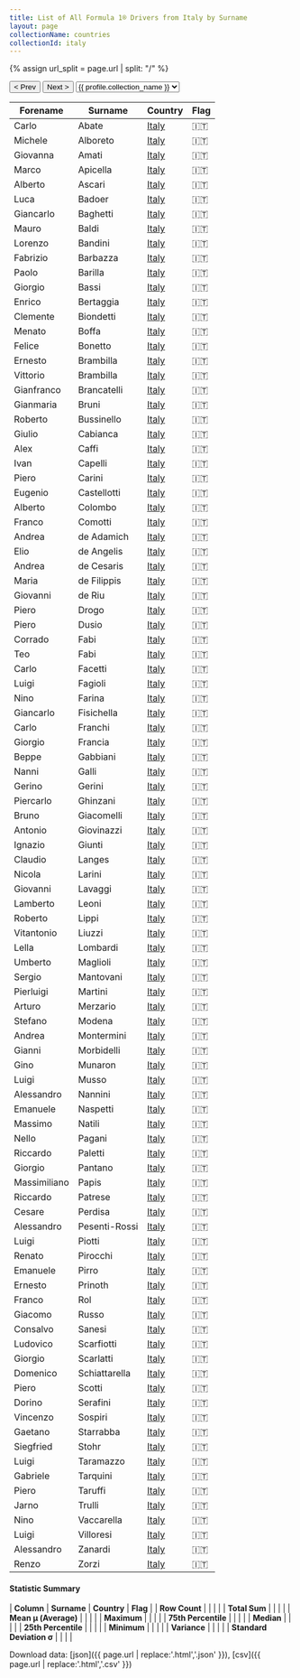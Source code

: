 ```yaml
---
title: List of All Formula 1® Drivers from Italy by Surname
layout: page
collectionName: countries
collectionId: italy
---
```


{% assign url_split = page.url | split: "/" %}
<div id="collection-navigation">
<button onclick="selector.options[selector.selectedIndex-1].value && (window.location = selector.options[selector.selectedIndex-1].value);">&lt; Prev</button>
<button onclick="selector.options[selector.selectedIndex+1].value && (window.location = selector.options[selector.selectedIndex+1].value);">Next &gt;</button>
<select id="selector" onchange="this.options[this.selectedIndex].value && (window.location = this.options[this.selectedIndex].value);">
  {% for collectionId in site.data[page.collectionName].refs %}
    {% if collectionId == page.collectionId %}
      {% assign selected = "selected" %}
    {% else %}
      {% assign selected = "" %}
    {% endif %}
    {% assign profile = site.data[page.collectionName][collectionId].profile %}
    <option value="/f1/{{ page.collectionName }}/{{ collectionId }}/{{ url_split[4] }}" {{ selected }}>{{ profile.collection_name }}</option>
  {% endfor %}
</select>
</div>

| Forename | Surname | Country | Flag |
|--|--|--|--|
| Carlo | Abate | [Italy](/f1/countries/italy) | 🇮🇹 |
| Michele | Alboreto | [Italy](/f1/countries/italy) | 🇮🇹 |
| Giovanna | Amati | [Italy](/f1/countries/italy) | 🇮🇹 |
| Marco | Apicella | [Italy](/f1/countries/italy) | 🇮🇹 |
| Alberto | Ascari | [Italy](/f1/countries/italy) | 🇮🇹 |
| Luca | Badoer | [Italy](/f1/countries/italy) | 🇮🇹 |
| Giancarlo | Baghetti | [Italy](/f1/countries/italy) | 🇮🇹 |
| Mauro | Baldi | [Italy](/f1/countries/italy) | 🇮🇹 |
| Lorenzo | Bandini | [Italy](/f1/countries/italy) | 🇮🇹 |
| Fabrizio | Barbazza | [Italy](/f1/countries/italy) | 🇮🇹 |
| Paolo | Barilla | [Italy](/f1/countries/italy) | 🇮🇹 |
| Giorgio | Bassi | [Italy](/f1/countries/italy) | 🇮🇹 |
| Enrico | Bertaggia | [Italy](/f1/countries/italy) | 🇮🇹 |
| Clemente | Biondetti | [Italy](/f1/countries/italy) | 🇮🇹 |
| Menato | Boffa | [Italy](/f1/countries/italy) | 🇮🇹 |
| Felice | Bonetto | [Italy](/f1/countries/italy) | 🇮🇹 |
| Ernesto | Brambilla | [Italy](/f1/countries/italy) | 🇮🇹 |
| Vittorio | Brambilla | [Italy](/f1/countries/italy) | 🇮🇹 |
| Gianfranco | Brancatelli | [Italy](/f1/countries/italy) | 🇮🇹 |
| Gianmaria | Bruni | [Italy](/f1/countries/italy) | 🇮🇹 |
| Roberto | Bussinello | [Italy](/f1/countries/italy) | 🇮🇹 |
| Giulio | Cabianca | [Italy](/f1/countries/italy) | 🇮🇹 |
| Alex | Caffi | [Italy](/f1/countries/italy) | 🇮🇹 |
| Ivan | Capelli | [Italy](/f1/countries/italy) | 🇮🇹 |
| Piero | Carini | [Italy](/f1/countries/italy) | 🇮🇹 |
| Eugenio | Castellotti | [Italy](/f1/countries/italy) | 🇮🇹 |
| Alberto | Colombo | [Italy](/f1/countries/italy) | 🇮🇹 |
| Franco | Comotti | [Italy](/f1/countries/italy) | 🇮🇹 |
| Andrea | de Adamich | [Italy](/f1/countries/italy) | 🇮🇹 |
| Elio | de Angelis | [Italy](/f1/countries/italy) | 🇮🇹 |
| Andrea | de Cesaris | [Italy](/f1/countries/italy) | 🇮🇹 |
| Maria | de Filippis | [Italy](/f1/countries/italy) | 🇮🇹 |
| Giovanni | de Riu | [Italy](/f1/countries/italy) | 🇮🇹 |
| Piero | Drogo | [Italy](/f1/countries/italy) | 🇮🇹 |
| Piero | Dusio | [Italy](/f1/countries/italy) | 🇮🇹 |
| Corrado | Fabi | [Italy](/f1/countries/italy) | 🇮🇹 |
| Teo | Fabi | [Italy](/f1/countries/italy) | 🇮🇹 |
| Carlo | Facetti | [Italy](/f1/countries/italy) | 🇮🇹 |
| Luigi | Fagioli | [Italy](/f1/countries/italy) | 🇮🇹 |
| Nino | Farina | [Italy](/f1/countries/italy) | 🇮🇹 |
| Giancarlo | Fisichella | [Italy](/f1/countries/italy) | 🇮🇹 |
| Carlo | Franchi | [Italy](/f1/countries/italy) | 🇮🇹 |
| Giorgio | Francia | [Italy](/f1/countries/italy) | 🇮🇹 |
| Beppe | Gabbiani | [Italy](/f1/countries/italy) | 🇮🇹 |
| Nanni | Galli | [Italy](/f1/countries/italy) | 🇮🇹 |
| Gerino | Gerini | [Italy](/f1/countries/italy) | 🇮🇹 |
| Piercarlo | Ghinzani | [Italy](/f1/countries/italy) | 🇮🇹 |
| Bruno | Giacomelli | [Italy](/f1/countries/italy) | 🇮🇹 |
| Antonio | Giovinazzi | [Italy](/f1/countries/italy) | 🇮🇹 |
| Ignazio | Giunti | [Italy](/f1/countries/italy) | 🇮🇹 |
| Claudio | Langes | [Italy](/f1/countries/italy) | 🇮🇹 |
| Nicola | Larini | [Italy](/f1/countries/italy) | 🇮🇹 |
| Giovanni | Lavaggi | [Italy](/f1/countries/italy) | 🇮🇹 |
| Lamberto | Leoni | [Italy](/f1/countries/italy) | 🇮🇹 |
| Roberto | Lippi | [Italy](/f1/countries/italy) | 🇮🇹 |
| Vitantonio | Liuzzi | [Italy](/f1/countries/italy) | 🇮🇹 |
| Lella | Lombardi | [Italy](/f1/countries/italy) | 🇮🇹 |
| Umberto | Maglioli | [Italy](/f1/countries/italy) | 🇮🇹 |
| Sergio | Mantovani | [Italy](/f1/countries/italy) | 🇮🇹 |
| Pierluigi | Martini | [Italy](/f1/countries/italy) | 🇮🇹 |
| Arturo | Merzario | [Italy](/f1/countries/italy) | 🇮🇹 |
| Stefano | Modena | [Italy](/f1/countries/italy) | 🇮🇹 |
| Andrea | Montermini | [Italy](/f1/countries/italy) | 🇮🇹 |
| Gianni | Morbidelli | [Italy](/f1/countries/italy) | 🇮🇹 |
| Gino | Munaron | [Italy](/f1/countries/italy) | 🇮🇹 |
| Luigi | Musso | [Italy](/f1/countries/italy) | 🇮🇹 |
| Alessandro | Nannini | [Italy](/f1/countries/italy) | 🇮🇹 |
| Emanuele | Naspetti | [Italy](/f1/countries/italy) | 🇮🇹 |
| Massimo | Natili | [Italy](/f1/countries/italy) | 🇮🇹 |
| Nello | Pagani | [Italy](/f1/countries/italy) | 🇮🇹 |
| Riccardo | Paletti | [Italy](/f1/countries/italy) | 🇮🇹 |
| Giorgio | Pantano | [Italy](/f1/countries/italy) | 🇮🇹 |
| Massimiliano | Papis | [Italy](/f1/countries/italy) | 🇮🇹 |
| Riccardo | Patrese | [Italy](/f1/countries/italy) | 🇮🇹 |
| Cesare | Perdisa | [Italy](/f1/countries/italy) | 🇮🇹 |
| Alessandro | Pesenti-Rossi | [Italy](/f1/countries/italy) | 🇮🇹 |
| Luigi | Piotti | [Italy](/f1/countries/italy) | 🇮🇹 |
| Renato | Pirocchi | [Italy](/f1/countries/italy) | 🇮🇹 |
| Emanuele | Pirro | [Italy](/f1/countries/italy) | 🇮🇹 |
| Ernesto | Prinoth | [Italy](/f1/countries/italy) | 🇮🇹 |
| Franco | Rol | [Italy](/f1/countries/italy) | 🇮🇹 |
| Giacomo | Russo | [Italy](/f1/countries/italy) | 🇮🇹 |
| Consalvo | Sanesi | [Italy](/f1/countries/italy) | 🇮🇹 |
| Ludovico | Scarfiotti | [Italy](/f1/countries/italy) | 🇮🇹 |
| Giorgio | Scarlatti | [Italy](/f1/countries/italy) | 🇮🇹 |
| Domenico | Schiattarella | [Italy](/f1/countries/italy) | 🇮🇹 |
| Piero | Scotti | [Italy](/f1/countries/italy) | 🇮🇹 |
| Dorino | Serafini | [Italy](/f1/countries/italy) | 🇮🇹 |
| Vincenzo | Sospiri | [Italy](/f1/countries/italy) | 🇮🇹 |
| Gaetano | Starrabba | [Italy](/f1/countries/italy) | 🇮🇹 |
| Siegfried | Stohr | [Italy](/f1/countries/italy) | 🇮🇹 |
| Luigi | Taramazzo | [Italy](/f1/countries/italy) | 🇮🇹 |
| Gabriele | Tarquini | [Italy](/f1/countries/italy) | 🇮🇹 |
| Piero | Taruffi | [Italy](/f1/countries/italy) | 🇮🇹 |
| Jarno | Trulli | [Italy](/f1/countries/italy) | 🇮🇹 |
| Nino | Vaccarella | [Italy](/f1/countries/italy) | 🇮🇹 |
| Luigi | Villoresi | [Italy](/f1/countries/italy) | 🇮🇹 |
| Alessandro | Zanardi | [Italy](/f1/countries/italy) | 🇮🇹 |
| Renzo | Zorzi | [Italy](/f1/countries/italy) | 🇮🇹 |

#### Statistic Summary

| **Column** | **Surname** | **Country** | **Flag** |
| **Row Count** |  |  |  |
| **Total Sum** |  |  |  |
| **Mean μ (Average)** |  |  |  |
| **Maximum** |  |  |  |
| **75th Percentile** |  |  |  |
| **Median** |  |  |  |
| **25th Percentile** |  |  |  |
| **Minimum** |  |  |  |
| **Variance** |  |  |  |
| **Standard Deviation σ** |  |  |  |

Download data: [json]({{ page.url | replace:'.html','.json' }}), [csv]({{ page.url | replace:'.html','.csv' }})
